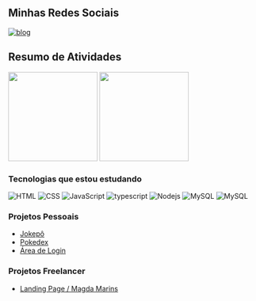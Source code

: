 ## Minhas Redes Sociais
[![blog](https://img.shields.io/badge/LinkedIn-0077B5?style=for-the-badge&logo=linkedin&logoColor=white)](https://www.linkedin.com/in/luan-alves-tanikawa-14b718245/)

## Resumo de Atividades
<div>
    <img height = "180em" src = "https://github-readme-stats.vercel.app/api?username=luanTanikawa&show_icons=true&theme=tokyonight">
    <img height = "180em" src = "https://github-readme-stats.vercel.app/api/top-langs/?username=luanTanikawa&layout=compact&theme=tokyonight">
</div>

### Tecnologias que estou estudando
<div>
    <img alt = "HTML" src = "https://img.shields.io/badge/HTML5-E34F26?style=for-the-badge&logo=html5&logoColor=white">
    <img alt = "CSS" src = "https://img.shields.io/badge/CSS3-1572B6?style=for-the-badge&logo=css3&logoColor=white">
    <img alt = "JavaScript" src = "https://img.shields.io/badge/JavaScript-F7DF1E?style=for-the-badge&logo=javascript&logoColor=black">
    <img alt = "typescript" src = "https://img.shields.io/badge/TypeScript-007ACC?style=for-the-badge&logo=typescript&logoColor=white">
    <img alt = "Nodejs" src = "https://img.shields.io/badge/Node.js-43853D?style=for-the-badge&logo=node.js&logoColor=white">
    <img alt = "MySQL" src = "https://img.shields.io/badge/MySQL-00000F?style=for-the-badge&logo=mysql&logoColor=white">
    <img alt = "MySQL" src = "https://img.shields.io/badge/React-20232A?style=for-the-badge&logo=react&logoColor=61DAFB">
</div>

### Projetos Pessoais

- <a href="https://luantanikawa.github.io/Jokenpo/" target="_blanck">Jokepô</a>
- <a href="https://luantanikawa.github.io/Pokedex/" target="_blanck">Pokedex</a>
- <a href="https://luantanikawa.github.io/Area-de-Login/" target="_blanck">Área de Login</a>

### Projetos Freelancer

- <a href="https://magdamarins.com.br/" target="_blanck">Landing Page / Magda Marins</a>




